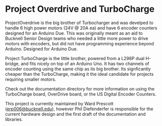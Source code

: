 # Project Overdrive and TurboCharge
ProjectOverdrive is the big brother of Turbocharger and was develped to handle 6 high power motors (24V @ 20A ea) and have 6 encoder counters designed for an Arduino Due. This was originally meant as an aid to Bucknell Senior Design teams who needed a little more power to drive motors with encoders, but did not have programming experience beyond Arduino. Designed for Arduino Due.

Project TurboCharge is the little brother, powered from a L298P dual H-bridge, and fits nicely on top of an Arduino Uno.  It has two channels of encoder counting using the same chip as its big brother.  Its signficantly cheaper than the TurboCharge, making it the ideal candidate for projects requiring smaller motors.

Check out the documentation directory for more information on using the TurboCharge board, OverDrive board, or the US Digital Encoder Counters.

This project is currently maintained by Ward Prescott (erp006@bucknell.edu), however Phil Diefenderfer is responsible for the current hardware design and the first draft of the documentation and libraries.
